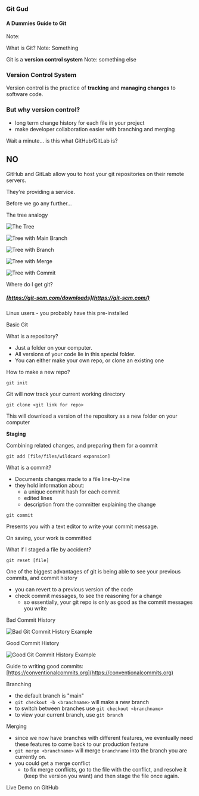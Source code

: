 ### Git Gud
#### A Dummies Guide to Git
Note:



What is Git?
Note: Something



Git is a **version control system**
Note: something else



### Version Control System

Version control is the practice of **tracking** and **managing changes** to software code.



### But why version control?
- long term change history for each file in your project <!-- .element: class="fragment" data-fragment-index="1" -->
- make developer collaboration easier with branching and merging <!-- .element: class="fragment" data-fragment-index="2" -->



Wait a minute... is this what GitHub/GitLab is?



## **NO**



GitHub and GitLab allow you to host your git repositories on their remote servers.

They're providing a service. <!-- .element: class="fragment" data-fragment-index="1" -->



Before we go any further...



The tree analogy



![The Tree](images/treemed.png)



![Tree with Main Branch](images/treetrunklabel.png)



![Tree with Branch](images/treebranchlabel.png)



![Tree with Merge](images/treemergelabel.png)



![Tree with Commit](images/treecommitlabel.png)



Where do I get git?



##### [https://git-scm.com/downloads](https://git-scm.com/)
Linux users - you probably have this pre-installed



Basic Git



What is a repository?



- Just a folder on your computer.
- All versions of your code lie in this special folder.
- You can either make your own repo, or clone an existing one



How to make a new repo?  

`git init`   <!-- .element: class="fragment" data-fragment-index="1" -->

Git will now track your current working directory <!-- .element: class="fragment" data-fragment-index="2" -->



`git clone <git link for repo>`

This will download a version of the repository as a new folder on your computer <!-- .element: class="fragment" data-fragment-index="1" -->



**Staging**  

Combining related changes, and preparing them for a commit <!-- .element: class="fragment" data-fragment-index="1" -->


`git add [file/files/wildcard expansion]`



What is a commit?
- Documents changes made to a file line-by-line <!-- .element: class="fragment" data-fragment-index="1" -->
- they hold information about: <!-- .element: class="fragment" data-fragment-index="2" -->
    - a unique commit hash for each commit <!-- .element: class="fragment" data-fragment-index="3" -->
    - edited lines <!-- .element: class="fragment" data-fragment-index="4" -->
    - description from the committer explaining the change <!-- .element: class="fragment" data-fragment-index="5" -->


`git commit`  

Presents you with a text editor to write your commit message. <!-- .element: class="fragment" data-fragment-index="1" -->

On saving, your work is committed <!-- .element: class="fragment" data-fragment-index="2" -->



What if I staged a file by accident?  

`git reset [file]` <!-- .element: class="fragment" data-fragment-index="1" -->



One of the biggest advantages of git is being able to see your previous commits, and commit history
- you can revert to a previous version of the code
- check commit messages, to see the reasoning for a change
    - so essentially, your git repo is only as good as the commit messages you write



Bad Commit History


![Bad Git Commit History Example](images/bad-git-commit.png)



Good Commit History


![Good Git Commit History Example](images/good-git-commit.png)



Guide to writing good commits:  
[https://conventionalcommits.org](https://conventionalcommits.org)



Branching  
- the default branch is "main"
- `git checkout -b <branchname>` will make a new branch 
- to switch between branches use `git checkout <branchname>` 
- to view your current branch, use `git branch`



Merging
- since we now have branches with different features, we eventually need these features to come back to our production feature
- `git merge <branchname>` will merge `branchname` into the branch you are currently on.
- you could get a merge conflict
    - to fix merge conflicts, go to the file with the conflict, and resolve it (keep the version you want) and then stage the file once again.



Live Demo on GitHub 